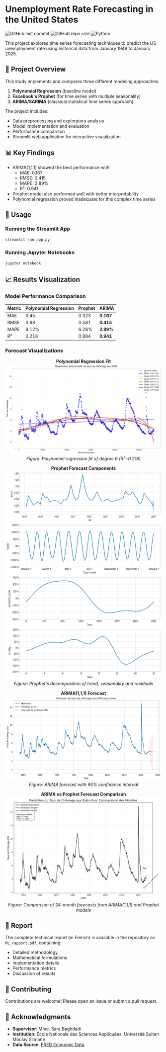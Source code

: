 # Unemployment Rate Forecasting in the United States

![GitHub last commit](https://img.shields.io/github/last-commit/Younessboumlik/unemployment-forecasting)
![GitHub repo size](https://img.shields.io/github/repo-size/Younessboumlik/unemployment-forecasting)
![Python](https://img.shields.io/badge/Python-3.8%2B-blue)

This project explores time series forecasting techniques to predict the US unemployment rate using historical data from January 1948 to January 2025.

## 📌 Project Overview

This study implements and compares three different modeling approaches:
1. **Polynomial Regression** (baseline model)
2. **Facebook's Prophet** (for time series with multiple seasonality)
3. **ARIMA/SARIMA** (classical statistical time series approach)

The project includes:
- Data preprocessing and exploratory analysis
- Model implementation and evaluation
- Performance comparison
- Streamlit web application for interactive visualization

## 📊 Key Findings

- ARIMA(1,1,1) showed the best performance with:
  - MAE: 0.167
  - RMSE: 0.415
  - MAPE: 2.89%
  - R²: 0.941
- Prophet model also performed well with better interpretability
- Polynomial regression proved inadequate for this complex time series





## 🚀 Usage

### Running the Streamlit App
```bash
streamlit run app.py
```

### Running Jupyter Notebooks
```bash
jupyter notebook
```

## 📈 Results Visualization

### Model Performance Comparison
| Metric | Polynomial Regression | Prophet | ARIMA |
|--------|----------------------|---------|-------|
| MAE | 0.45 | 0.323 | **0.167** |
| RMSE | 0.68 | 0.581 | **0.415** |
| MAPE | 8.12% | 6.28% | **2.89%** |
| R² | 0.218 | 0.884 | **0.941** |

### Forecast Visualizations
<div align="center">
  
**Polynomial Regression Fit**  
![Polynomial Regression](https://github.com/Younessboumlik/unemployment-forecasting/blob/main/img/regression_polynomiale.png)  
*Figure: Polynomial regression fit of degree 6 (R²=0.218)*

**Prophet Forecast Components**  
![Prophet Components](https://github.com/Younessboumlik/unemployment-forecasting/blob/main/img/prophet_components.png)  
*Figure: Prophet's decomposition of trend, seasonality and residuals*

**ARIMA(1,1,1) Forecast**  
![ARIMA Forecast](https://github.com/Younessboumlik/unemployment-forecasting/blob/main/img/arima_forecast.png)  
*Figure: ARIMA forecast with 95% confidence interval*

**ARIMA vs Prophet Forecast Comparison**  
![ARIMA vs Prophet Forecast](https://github.com/Younessboumlik/unemployment-forecasting/blob/main/img/unemployment_forecast_comparison.png)  
*Figure: Comparison of 24-month forecasts from ARIMA(1,1,1) and Prophet models*

</div>

## 📝 Report

The complete technical report (in French) is available in the repository as `ML_rapport.pdf`, containing:
- Detailed methodology
- Mathematical formulations
- Implementation details
- Performance metrics
- Discussion of results

## 🤝 Contributing

Contributions are welcome! Please open an issue or submit a pull request.


## 🙏 Acknowledgments

- **Supervisor**: Mme. Sara Baghdadi
- **Institution**: École Nationale des Sciences Appliquées, Université Sultan Moulay Slimane
- **Data Source**: [FRED Economic Data](https://fred.stlouisfed.org/series/UNRATE)
